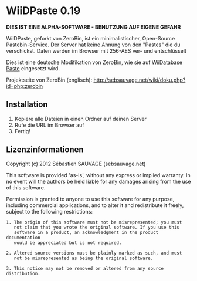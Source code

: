 WiiDPaste 0.19 
====================

**DIES IST EINE ALPHA-SOFTWARE - BENUTZUNG AUF EIGENE GEFAHR**

WiiDPaste, geforkt von ZeroBin, ist ein minimalistischer, Open-Source Pastebin-Service.
Der Server hat keine Ahnung von den "Pastes" die du verschickst. Daten werden im Browser mit 256-AES ver- und entschlüsselt

Dies ist eine deutsche Modifikation von ZeroBin, wie sie auf [WiiDatabase Paste](http://wiidatabase.de/paste) eingesetzt wird.

Projektseite von ZeroBin (englisch):
http://sebsauvage.net/wiki/doku.php?id=php:zerobin

## Installation
1. Kopiere alle Dateien in einen Ordner auf deinen Server
2. Rufe die URL im Browser auf
3. Fertig!

## Lizenzinformationen

Copyright (c) 2012 Sébastien SAUVAGE (sebsauvage.net)

This software is provided 'as-is', without any express or implied warranty.
In no event will the authors be held liable for any damages arising from 
the use of this software.

Permission is granted to anyone to use this software for any purpose, 
including commercial applications, and to alter it and redistribute it 
freely, subject to the following restrictions:

    1. The origin of this software must not be misrepresented; you must 
       not claim that you wrote the original software. If you use this 
       software in a product, an acknowledgment in the product documentation
       would be appreciated but is not required.

    2. Altered source versions must be plainly marked as such, and must 
       not be misrepresented as being the original software.

    3. This notice may not be removed or altered from any source distribution.
